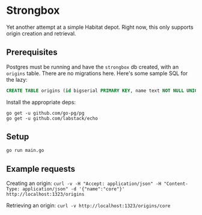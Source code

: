 # Strongbox

Yet another attempt at a simple Habitat depot. Right now, this only supports
origin creation and retrieval.

## Prerequisites
Postgres must be running and have the `strongbox` db created, with an `origins`
table. There are no migrations here. Here's some sample SQL for the lazy:

```sql
CREATE TABLE origins (id bigserial PRIMARY KEY, name text NOT NULL UNIQUE);
```

Install the appropriate deps:
```shell
go get -u github.com/go-pg/pg
go get -u github.com/labstack/echo
```

## Setup
`go run main.go`

## Example requests

Creating an origin:
`curl -v -H "Accept: application/json" -H "Content-Type: application/json" -d '{"name":"core"}' http://localhost:1323/origins`

Retrieving an origin:
`curl -v http://localhost:1323/origins/core`
